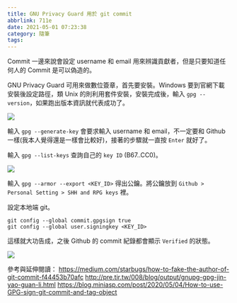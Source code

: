 ```yaml
---
title: GNU Privacy Guard 用於 git commit
abbrlink: 711e
date: 2021-05-01 07:23:38
category: 隨筆
tags:
---
```

Commit 一邊來說會設定 username 和 email 用來辨識貢獻者，但是只要知道任何人的 Commit 是可以偽造的。
<!-- more -->
GNU Privacy Guard 可用來做數位簽章，首先要安裝。Windows 要到官網下載安裝後設定路徑，類 Unix 的則利用套件安裝，安裝完成後，輸入 `gpg --version`，如果跑出版本資訊就代表成功了。

![](https://i.imgur.com/fJXijLv.png)

輸入 `gpg --generate-key` 會要求輸入 username 和 email，不一定要和 Github 一樣(我本人覺得還是一樣會比較好)，接著的步驟就一直按 `Enter` 就好了。

輸入 `gpg --list-keys` 查詢自己的 `key ID` (B67..CC0)。

![](https://i.imgur.com/ffRcVRb.png)

輸入 `gpg --armor --export <KEY_ID>` 得出公鑰。將公鑰放到 `Github > Personal Setting > SHH and RPG keys` 裡。

設定本地端 git。
```
git config --global commit.gpgsign true
git config --global user.signingkey <KEY_ID>
```

這樣就大功告成，之後 Github 的 commit 紀錄都會顯示 `Verified` 的狀態。

![](https://i.imgur.com/Qc6zUQF.png)

參考與延伸閱讀：
https://medium.com/starbugs/how-to-fake-the-author-of-git-commit-f44453b70afc
http://pre.tir.tw/008/blog/output/gnupg-gpg-jin-yao-guan-li.html
https://blog.miniasp.com/post/2020/05/04/How-to-use-GPG-sign-git-commit-and-tag-object